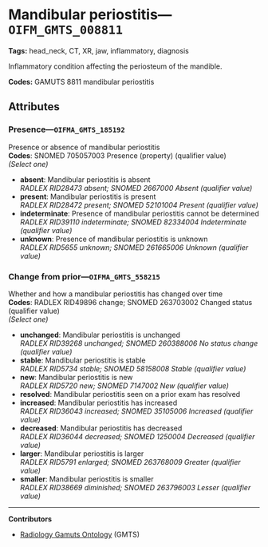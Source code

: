 # Mandibular periostitis—`OIFM_GMTS_008811`

**Tags:** head_neck, CT, XR, jaw, inflammatory, diagnosis

Inflammatory condition affecting the periosteum of the mandible.

**Codes:** GAMUTS 8811 mandibular periostitis

## Attributes

### Presence—`OIFMA_GMTS_185192`

Presence or absence of mandibular periostitis  
**Codes**: SNOMED 705057003 Presence (property) (qualifier value)  
*(Select one)*

- **absent**: Mandibular periostitis is absent  
_RADLEX RID28473 absent; SNOMED 2667000 Absent (qualifier value)_
- **present**: Mandibular periostitis is present  
_RADLEX RID28472 present; SNOMED 52101004 Present (qualifier value)_
- **indeterminate**: Presence of mandibular periostitis cannot be determined  
_RADLEX RID39110 indeterminate; SNOMED 82334004 Indeterminate (qualifier value)_
- **unknown**: Presence of mandibular periostitis is unknown  
_RADLEX RID5655 unknown; SNOMED 261665006 Unknown (qualifier value)_

### Change from prior—`OIFMA_GMTS_558215`

Whether and how a mandibular periostitis has changed over time  
**Codes**: RADLEX RID49896 change; SNOMED 263703002 Changed status (qualifier value)  
*(Select one)*

- **unchanged**: Mandibular periostitis is unchanged  
_RADLEX RID39268 unchanged; SNOMED 260388006 No status change (qualifier value)_
- **stable**: Mandibular periostitis is stable  
_RADLEX RID5734 stable; SNOMED 58158008 Stable (qualifier value)_
- **new**: Mandibular periostitis is new  
_RADLEX RID5720 new; SNOMED 7147002 New (qualifier value)_
- **resolved**: Mandibular periostitis seen on a prior exam has resolved  
- **increased**: Mandibular periostitis has increased  
_RADLEX RID36043 increased; SNOMED 35105006 Increased (qualifier value)_
- **decreased**: Mandibular periostitis has decreased  
_RADLEX RID36044 decreased; SNOMED 1250004 Decreased (qualifier value)_
- **larger**: Mandibular periostitis is larger  
_RADLEX RID5791 enlarged; SNOMED 263768009 Greater (qualifier value)_
- **smaller**: Mandibular periostitis is smaller  
_RADLEX RID38669 diminished; SNOMED 263796003 Lesser (qualifier value)_

---

**Contributors**

- [Radiology Gamuts Ontology](https://gamuts.net/) (GMTS)